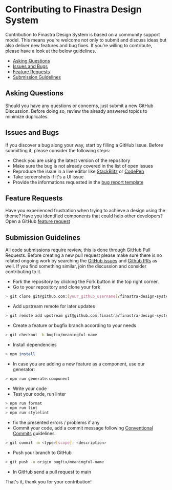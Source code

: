 # Contributing to Finastra Design System

Contribution to Finastra Design System is based on a community support model. This means you’re welcome not only to submit and discuss ideas but also deliver new features and bug fixes. If you’re willing to contribute, please have a look at the below guidelines.

  - [ Asking Questions](#-asking-questions)
  - [ Issues and Bugs](#-issues-and-bugs)
  - [ Feature Requests](#-feature-requests)
  - [ Submission Guidelines](#-submission-guidelines)

## <a name="questions"></a> Asking Questions

Should you have any questions or concerns, just submit a new GitHub Discussion. Before doing so, review the already answered topics to minimize duplicates.

## <a name="issues"></a> Issues and Bugs

If you discover a bug along your way, start by filling a GitHub Issue. Before submitting it, please consider the following steps:

- Check you are using the latest version of the repository
- Make sure the bug is not already covered in the list of open issues
- Reproduce the issue in a live editor like [StackBlitz](https://stackblitz.com/) or [CodePen](https://codepen.io/)
- Take screenshots if it's a UI issue
- Provide the informations requested in the [bug report template](https://github.com/finastra/finastra-design-system/issues/new?template=bug_report.md)

## <a name="features"></a> Feature Requests

Have you experienced frustration when trying to achieve a design using the theme? Have you identified components that could help other developers?
Open a GitHub [feature request](https://github.com/finastra/finastra-design-system/issues/new?template=feature_request.md)

## <a name="submit"></a> Submission Guidelines

All code submissions require review, this is done through GitHub Pull Requests. Before creating a new pull request please make sure there is no related ongoing work by searching the [GitHub issues](https://github.com/finastra/finastra-design-system/issues) and [Github PRs](https://github.com/finastra/finastra-design-system/pulls) as well. If you find something similar, join the discussion and consider contributing to it.

- Fork the repository by clicking the Fork button in the top right corner.
- Go to your repository and clone your fork

```sh
> git clone git@github.com:[your_github_username]/finastra-design-system.git
```

- Add upstream remote for later updates

```sh
> git remote add upstream git@github.com:finastra/finastra-design-system.git
```

- Create a feature or bugfix branch according to your needs

```sh
> git checkout -b bugfix/meaningful-name
```

- Install dependencies

```sh
> npm install
```

- In case you are adding a new feature as a component, use our generator:

```sh
> npm run generate:component
```

- Write your code
- Test your code, run linter

```sh
> npm run format
> npm run lint
> npm run stylelint
```

- fix the presented errors / problems if any
- Commit your code, add a commit message following [Conventional Commits](https://www.conventionalcommits.org/en/v1.0.0-beta.4/) guidelines

```sh
> git commit -m <type>[scope]: <description>
```

- Push your branch to GitHub

```sh
> git push -u origin bugfix/meaningful-name
```

- In GitHub send a pull request to main

That's it, thank you for your contribution!
